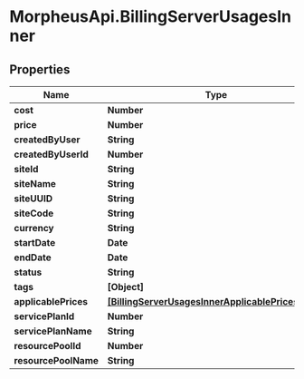 # MorpheusApi.BillingServerUsagesInner

## Properties

Name | Type | Description | Notes
------------ | ------------- | ------------- | -------------
**cost** | **Number** |  | [optional] 
**price** | **Number** |  | [optional] 
**createdByUser** | **String** |  | [optional] 
**createdByUserId** | **Number** |  | [optional] 
**siteId** | **String** |  | [optional] 
**siteName** | **String** |  | [optional] 
**siteUUID** | **String** |  | [optional] 
**siteCode** | **String** |  | [optional] 
**currency** | **String** |  | [optional] 
**startDate** | **Date** |  | [optional] 
**endDate** | **Date** |  | [optional] 
**status** | **String** |  | [optional] 
**tags** | **[Object]** |  | [optional] 
**applicablePrices** | [**[BillingServerUsagesInnerApplicablePricesInner]**](BillingServerUsagesInnerApplicablePricesInner.md) |  | [optional] 
**servicePlanId** | **Number** |  | [optional] 
**servicePlanName** | **String** |  | [optional] 
**resourcePoolId** | **Number** |  | [optional] 
**resourcePoolName** | **String** |  | [optional] 


